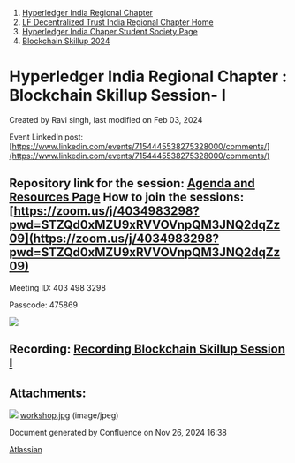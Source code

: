1. [Hyperledger India Regional Chapter](index.html)
2. [LF Decentralized Trust India Regional Chapter Home](LF-Decentralized-Trust-India-Regional-Chapter-Home_19169282.html)
3. [Hyperledger India Chaper Student Society Page](Hyperledger-India-Chaper-Student-Society-Page_19169775.html)
4. [Blockchain Skillup 2024](Blockchain-Skillup-2024_19171464.html)

# Hyperledger India Regional Chapter : Blockchain Skillup Session- I

Created by Ravi singh, last modified on Feb 03, 2024

Event LinkedIn post:  
[https://www.linkedin.com/events/7154445538275328000/comments/](https://www.linkedin.com/events/7154445538275328000/comments/)

## Repository link for the session: [Agenda and Resources Page](Agenda-and-Resources-Page_19171470.html) How to join the sessions: [https://zoom.us/j/4034983298?pwd=STZQd0xMZU9xRVVOVnpQM3JNQ2dqZz09](https://zoom.us/j/4034983298?pwd=STZQd0xMZU9xRVVOVnpQM3JNQ2dqZz09)

Meeting ID: 403 498 3298

Passcode: 475869

![](attachments/19171465/19171468.jpg?height=400)

## Recording: [Recording Blockchain Skillup Session I](#)

## Attachments:

![](images/icons/bullet_blue.gif) [workshop.jpg](attachments/19171465/19171468.jpg) (image/jpeg)

Document generated by Confluence on Nov 26, 2024 16:38

[Atlassian](http://www.atlassian.com/)

